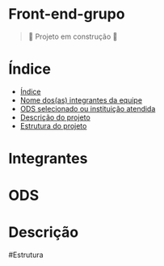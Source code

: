 # Front-end-grupo

> :construction: Projeto em construção :construction:

# Índice
* [Índice](#Índice)
* [Nome dos(as) integrantes da equipe](#Integrantes)
* [ODS selecionado ou instituição atendida](#ODS)
* [Descrição do projeto](#Descrição)
* [Estrutura do projeto](#Estrutura)

# Integrantes

# ODS

# Descrição

#Estrutura
